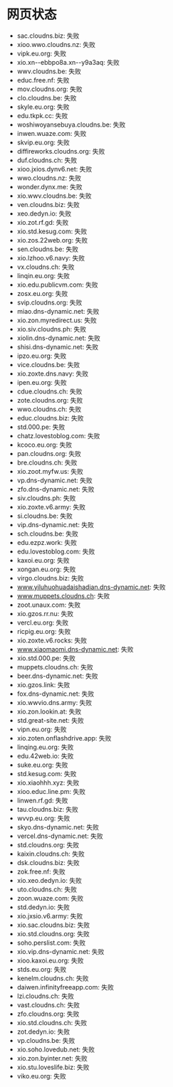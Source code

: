 # 网页状态
- sac.cloudns.biz: 失败
- xioo.wwo.cloudns.nz: 失败
- vipk.eu.org: 失败
- xio.xn--ebbpo8a.xn--y9a3aq: 失败
- wwv.cloudns.be: 失败
- educ.free.nf: 失败
- mov.cloudns.org: 失败
- clo.cloudns.be: 失败
- skyle.eu.org: 失败
- edu.tkpk.cc: 失败
- woshiwoyansebuya.cloudns.be: 失败
- inwen.wuaze.com: 失败
- skvip.eu.org: 失败
- diffireworks.cloudns.org: 失败
- duf.cloudns.ch: 失败
- xioo.jxios.dynv6.net: 失败
- wwo.cloudns.nz: 失败
- wonder.dynx.me: 失败
- xio.wwv.cloudns.be: 失败
- ven.cloudns.biz: 失败
- xeo.dedyn.io: 失败
- xio.zot.rf.gd: 失败
- xio.std.kesug.com: 失败
- xio.zos.22web.org: 失败
- sen.cloudns.be: 失败
- xio.lzhoo.v6.navy: 失败
- vx.cloudns.ch: 失败
- linqin.eu.org: 失败
- xio.edu.publicvm.com: 失败
- zosx.eu.org: 失败
- svip.cloudns.org: 失败
- miao.dns-dynamic.net: 失败
- xio.zon.myredirect.us: 失败
- xio.siv.cloudns.ph: 失败
- xiolin.dns-dynamic.net: 失败
- shisi.dns-dynamic.net: 失败
- ipzo.eu.org: 失败
- vice.cloudns.be: 失败
- xio.zoxte.dns.navy: 失败
- ipen.eu.org: 失败
- cdue.cloudns.ch: 失败
- zote.cloudns.org: 失败
- wwo.cloudns.ch: 失败
- educ.cloudns.biz: 失败
- std.000.pe: 失败
- chatz.lovestoblog.com: 失败
- kcoco.eu.org: 失败
- pan.cloudns.org: 失败
- bre.cloudns.ch: 失败
- xio.zoot.myfw.us: 失败
- vp.dns-dynamic.net: 失败
- zfo.dns-dynamic.net: 失败
- siv.cloudns.ph: 失败
- xio.zoxte.v6.army: 失败
- si.cloudns.be: 失败
- vip.dns-dynamic.net: 失败
- sch.cloudns.be: 失败
- edu.ezpz.work: 失败
- edu.lovestoblog.com: 失败
- kaxoi.eu.org: 失败
- xongan.eu.org: 失败
- virgo.cloudns.biz: 失败
- www.yiluhuohuadaishadian.dns-dynamic.net: 失败
- www.muppets.cloudns.ch: 失败
- zoot.unaux.com: 失败
- xio.gzos.rr.nu: 失败
- vercl.eu.org: 失败
- ricpig.eu.org: 失败
- xio.zoxte.v6.rocks: 失败
- www.xiaomaomi.dns-dynamic.net: 失败
- xio.std.000.pe: 失败
- muppets.cloudns.ch: 失败
- beer.dns-dynamic.net: 失败
- xio.gzos.link: 失败
- fox.dns-dynamic.net: 失败
- xio.wwvio.dns.army: 失败
- xio.zon.lookin.at: 失败
- std.great-site.net: 失败
- vipn.eu.org: 失败
- xio.zoten.onflashdrive.app: 失败
- linqing.eu.org: 失败
- edu.42web.io: 失败
- suke.eu.org: 失败
- std.kesug.com: 失败
- xio.xiaohhh.xyz: 失败
- xioo.educ.line.pm: 失败
- linwen.rf.gd: 失败
- tau.cloudns.biz: 失败
- wvvp.eu.org: 失败
- skyo.dns-dynamic.net: 失败
- vercel.dns-dynamic.net: 失败
- std.cloudns.org: 失败
- kaixin.cloudns.ch: 失败
- dsk.cloudns.biz: 失败
- zok.free.nf: 失败
- xio.xeo.dedyn.io: 失败
- uto.cloudns.ch: 失败
- zoon.wuaze.com: 失败
- std.dedyn.io: 失败
- xio.jxsio.v6.army: 失败
- xio.sac.cloudns.biz: 失败
- xio.std.cloudns.org: 失败
- soho.perslist.com: 失败
- xio.vip.dns-dynamic.net: 失败
- xioo.kaxoi.eu.org: 失败
- stds.eu.org: 失败
- kenelm.cloudns.ch: 失败
- daiwen.infinityfreeapp.com: 失败
- lzi.cloudns.ch: 失败
- vast.cloudns.ch: 失败
- zfo.cloudns.org: 失败
- xio.std.cloudns.ch: 失败
- zot.dedyn.io: 失败
- vp.cloudns.be: 失败
- xio.soho.lovedub.net: 失败
- xio.zon.byinter.net: 失败
- xio.stu.loveslife.biz: 失败
- viko.eu.org: 失败
